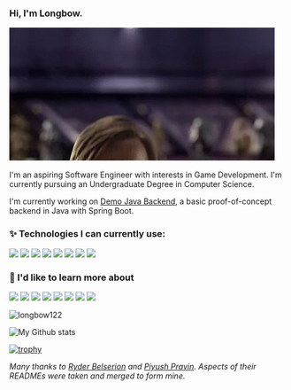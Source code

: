 ### Hi, I'm Longbow.

![](star-wars-hello-there.gif)

I'm an aspiring Software Engineer with interests in Game Development. I'm currently pursuing an Undergraduate Degree in Computer Science.

I'm currently working on [Demo Java Backend](https://github.com/longbow122/demo-java-backend), a basic proof-of-concept backend in Java with Spring Boot.

### ✨ Technologies I can currently use:
<code>[![](https://www.vectorlogo.zone/logos/java/java-ar21.svg)](https://www.java.com/)</code>
<code>[![](https://www.vectorlogo.zone/logos/mongodb/mongodb-ar21.svg)](https://www.mongodb.com/)</code>
<code><a href="https://www.python.org/" target="_blank"><img height="50" src="https://www.vectorlogo.zone/logos/python/python-ar21.svg"></a></code>
<code><a href="https://git-scm.com/" target="_blank"><img height="50" src="https://www.vectorlogo.zone/logos/git-scm/git-scm-ar21.svg"></a></code>
<code><a href="https://www.mysql.com/" target="_blank"><img height="50" src="https://www.vectorlogo.zone/logos/mysql/mysql-ar21.svg"></a></code>
<code><a href="https://www.sqlite.org/" target="_blank"><img height="50" src="https://www.vectorlogo.zone/logos/sqlite/sqlite-ar21.svg"></a></code>
<code><a href="https://www.json.org/" target="_blank"><img height="50" src="https://www.vectorlogo.zone/logos/json/json-ar21.svg"></a></code>
<code>[![](https://www.vectorlogo.zone/logos/yaml/yaml-ar21.svg)](https://yaml.org/)</code>

### 🌱 I'd like to learn more about
<code>[![](https://www.vectorlogo.zone/logos/unity3d/unity3d-ar21.svg)](https://unity.com/)</code>
<code>[![](https://upload.wikimedia.org/wikipedia/commons/thumb/2/20/UE_Logo_Black_Centered.svg/110px-UE_Logo_Black_Centered.svg.png)](https://www.unrealengine.com/en-US/)</code>
<code>[![](https://www.vectorlogo.zone/logos/w3_html5/w3_html5-ar21.svg)](https://www.w3schools.com/html/)</code>
<code>[![](https://www.vectorlogo.zone/logos/w3_css/w3_css-ar21.svg)](https://www.w3schools.com/css/)</code>
<code>[![](https://www.vectorlogo.zone/logos/javascript/javascript-vertical.svg)](https://www.w3schools.com/js/)</code>
<code>[![](https://www.vectorlogo.zone/logos/reactjs/reactjs-ar21.svg)](https://react.dev/)</code>
<code><a href="https://www.w3schools.com/cpp/cpp_intro.asp#:~:text=C%2B%2B%20is%20an%20object%2Doriented,be%20adapted%20to%20multiple%20platforms." target="_blank"><img height="50" height="100" src="https://upload.wikimedia.org/wikipedia/commons/1/18/ISO_C%2B%2B_Logo.svg"></a></code>
<code><a href="https://www.w3schools.com/cs/index.php" target="_blank"><img height="50" height="100" src="https://cdn.worldvectorlogo.com/logos/c--4.svg"></a></code>

<p align="left"> <img src=https://komarev.com/ghpvc/?username=longbow122 alt=longbow122> </p> 

![My Github stats](https://github-readme-stats.vercel.app/api?username=longbow122&show_icons=true&hide_border=true)

[![trophy](https://github-profile-trophy.vercel.app/?username=longbow122&theme=onedark)](https://github.com/ryo-ma/github-profile-trophy)

*Many thanks to [Ryder Belserion](https://github.com/RyderBelserion) and [Piyush Pravin](https://github.com/piyushP7pravin). Aspects of their READMEs were taken and merged to form mine.*
